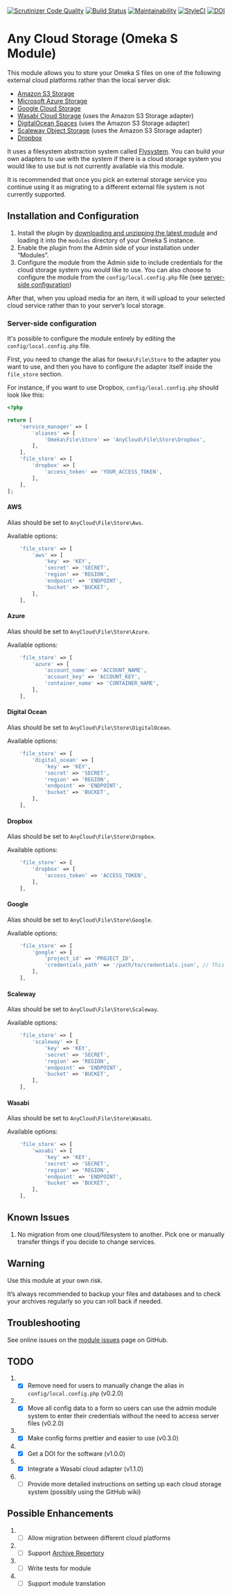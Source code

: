 [![Scrutinizer Code Quality](https://scrutinizer-ci.com/g/HBLL-Collection-Development/omeka-s-any-cloud/badges/quality-score.png?b=master)](https://scrutinizer-ci.com/g/HBLL-Collection-Development/omeka-s-any-cloud/?branch=master)
[![Build Status](https://scrutinizer-ci.com/g/HBLL-Collection-Development/omeka-s-any-cloud/badges/build.png?b=master)](https://scrutinizer-ci.com/g/HBLL-Collection-Development/omeka-s-any-cloud/build-status/master)
[![Maintainability](https://api.codeclimate.com/v1/badges/88231b9bfaa4e0397ef9/maintainability)](https://codeclimate.com/github/HBLL-Collection-Development/omeka-s-any-cloud/maintainability)
[![StyleCI](https://github.styleci.io/repos/167904424/shield)](https://github.styleci.io/repos/167904424)
[![DOI](https://zenodo.org/badge/DOI/10.5281/zenodo.2591621.svg)](https://doi.org/10.5281/zenodo.2591621)

# Any Cloud Storage (Omeka S Module)
This module allows you to store your Omeka S files on one of the following external cloud platforms rather than the local server disk:

- [Amazon S3 Storage](https://aws.amazon.com/s3/)
- [Microsoft Azure Storage](https://azure.microsoft.com/en-us/services/storage/)
- [Google Cloud Storage](https://cloud.google.com/storage/)
- [Wasabi Cloud Storage](https://wasabi.com) (uses the Amazon S3 Storage adapter)
- [DigitalOcean Spaces](https://www.digitalocean.com/products/spaces/) (uses the Amazon S3 Storage adapter)
- [Scaleway Object Storage](https://www.scaleway.com/object-storage/) (uses the Amazon S3 Storage adapter)
- [Dropbox](https://www.dropbox.com)

It uses a filesystem abstraction system called [Flysystem](http://flysystem.thephpleague.com/docs/). You can build your own adapters to use with the system if there is a cloud storage system you would like to use but is not currently available via this module.

It is recommended that once you pick an external storage service you continue using it as migrating to a different external file system is not currently supported.

## Installation and Configuration
1. Install the plugin by [downloading and unzipping the latest module](https://github.com/HBLL-Collection-Development/omeka-s-any-cloud/releases) and loading it into the `modules` directory of your Omeka S instance.
2. Enable the plugin from the Admin side of your installation under “Modules”.
3. Configure the module from the Admin side to include credentials for the cloud storage system you would like to use. You can also choose to configure the module from the `config/local.config.php` file (see [server-side configuration](#server-side-configuration))

After that, when you upload media for an item, it will upload to your selected cloud service rather than to your server’s local storage.

### Server-side configuration

It's possible to configure the module entirely by editing the
`config/local.config.php` file.

First, you need to change the alias for `Omeka\File\Store` to the adapter you
want to use, and then you have to configure the adapter itself inside the
`file_store` section.

For instance, if you want to use Dropbox, `config/local.config.php` should look like this:

```php
<?php

return [
    'service_manager' => [
        'aliases' => [
            'Omeka\File\Store' => 'AnyCloud\File\Store\Dropbox',
        ],
    ],
    'file_store' => [
        'dropbox' => [
            'access_token' => 'YOUR_ACCESS_TOKEN',
        ],
    ],
];
```

#### AWS

Alias should be set to `AnyCloud\File\Store\Aws`.

Available options:

```php
    'file_store' => [
        'aws' => [
            'key' => 'KEY',
            'secret' => 'SECRET',
            'region' => 'REGION',
            'endpoint' => 'ENDPOINT',
            'bucket' => 'BUCKET',
        ],
    ],
```

#### Azure

Alias should be set to `AnyCloud\File\Store\Azure`.

Available options:

```php
    'file_store' => [
        'azure' => [
            'account_name' => 'ACCOUNT_NAME',
            'account_key' => 'ACCOUNT_KEY',
            'container_name' => 'CONTAINER_NAME',
        ],
    ],
```

#### Digital Ocean

Alias should be set to `AnyCloud\File\Store\DigitalOcean`.

Available options:

```php
    'file_store' => [
        'digital_ocean' => [
            'key' => 'KEY',
            'secret' => 'SECRET',
            'region' => 'REGION',
            'endpoint' => 'ENDPOINT',
            'bucket' => 'BUCKET',
        ],
    ],
```

#### Dropbox

Alias should be set to `AnyCloud\File\Store\Dropbox`.

Available options:

```php
    'file_store' => [
        'dropbox' => [
            'access_token' => 'ACCESS_TOKEN',
        ],
    ],
```

#### Google

Alias should be set to `AnyCloud\File\Store\Google`.

Available options:

```php
    'file_store' => [
        'google' => [
            'project_id' => 'PROJECT_ID',
            'credentials_path' => '/path/to/credentials.json', // This path is relative to AnyCloud's module path
        ],
    ],
```

#### Scaleway

Alias should be set to `AnyCloud\File\Store\Scaleway`.

Available options:

```php
    'file_store' => [
        'scaleway' => [
            'key' => 'KEY',
            'secret' => 'SECRET',
            'region' => 'REGION',
            'endpoint' => 'ENDPOINT',
            'bucket' => 'BUCKET',
        ],
    ],
```

#### Wasabi

Alias should be set to `AnyCloud\File\Store\Wasabi`.

Available options:

```php
    'file_store' => [
        'wasabi' => [
            'key' => 'KEY',
            'secret' => 'SECRET',
            'region' => 'REGION',
            'endpoint' => 'ENDPOINT',
            'bucket' => 'BUCKET',
        ],
    ],
```

## Known Issues
1. No migration from one cloud/filesystem to another. Pick one or manually transfer things if you decide to change services.

## Warning
Use this module at your own risk.

It’s always recommended to backup your files and databases and to check your archives regularly so you can roll back if needed.

## Troubleshooting
See online issues on the [module issues](https://github.com/HBLL-Collection-Development/omeka-s-any-cloud/issues) page on GitHub.

## TODO
1. - [X] Remove need for users to manually change the alias in `config/local.config.php` (v0.2.0)
2. - [X] Move all config data to a form so users can use the admin module system to enter their credentials without the need to access server files (v0.2.0)
3. - [X] Make config forms prettier and easier to use (v0.3.0)
4. - [X] Get a DOI for the software (v1.0.0)
5. - [X] Integrate a Wasabi cloud adapter (v1.1.0)
6. - [ ] Provide more detailed instructions on setting up each cloud storage system (possibly using the GitHub wiki)

## Possible Enhancements
1. - [ ] Allow migration between different cloud platforms
2. - [ ] Support [Archive Repertory](https://github.com/Daniel-KM/Omeka-S-module-ArchiveRepertory)
3. - [ ] Write tests for module
4. - [ ] Support module translation
